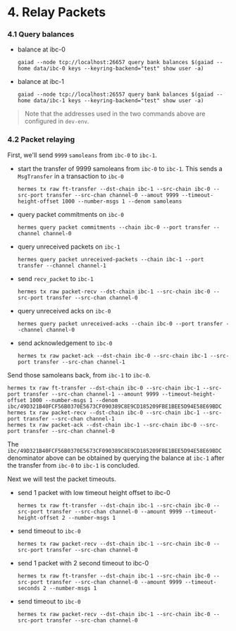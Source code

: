# 4. Relay Packets

### 4.1 Query balances

- balance at ibc-0

    ```shell
    gaiad --node tcp://localhost:26657 query bank balances $(gaiad --home data/ibc-0 keys --keyring-backend="test" show user -a)
    ```

- balance at ibc-1

    ```shell
    gaiad --node tcp://localhost:26557 query bank balances $(gaiad --home data/ibc-1 keys --keyring-backend="test" show user -a)
    ```

> Note that the addresses used in the two commands above are configured in `dev-env`.

### 4.2 Packet relaying

First, we'll send `9999` `samoleans` from `ibc-0` to `ibc-1`.

- start the transfer of 9999 samoleans from `ibc-0` to `ibc-1`. This sends a `MsgTransfer` in a transaction to `ibc-0`

    ```shell
    hermes tx raw ft-transfer --dst-chain ibc-1 --src-chain ibc-0 --src-port transfer --src-chan channel-0 --amout 9999 --timeout-height-offset 1000 --number-msgs 1 --denom samoleans
    ```

- query packet commitments on `ibc-0`

    ```shell
    hermes query packet commitments --chain ibc-0 --port transfer --channel channel-0
    ```

- query unreceived packets on `ibc-1`

    ```shell
    hermes query packet unreceived-packets --chain ibc-1 --port transfer --channel channel-1
    ```

- send `recv_packet` to `ibc-1`

    ```shell
    hermes tx raw packet-recv --dst-chain ibc-1 --src-chain ibc-0 --src-port transfer --src-chan channel-0
    ```

- query unreceived acks on `ibc-0`

    ```shell
    hermes query packet unreceived-acks --chain ibc-0 --port transfer --channel channel-0
    ```

- send acknowledgement to `ibc-0`

    ```shell
    hermes tx raw packet-ack --dst-chain ibc-0 --src-chain ibc-1 --src-port transfer --src-chan channel-1
    ```

Send those samoleans back, from `ibc-1` to `ibc-0`.

```shell
hermes tx raw ft-transfer --dst-chain ibc-0 --src-chain ibc-1 --src-port transfer --src-chan channel-1 --amount 9999 --timeout-height-offset 1000 --number-msgs 1 --denom ibc/49D321B40FCF56B0370E5673CF090389C8E9CD185209FBE1BEE5D94E58E69BDC
hermes tx raw packet-recv --dst-chain ibc-0 --src-chain ibc-1 --src-port transfer --src-chan channel-1
hermes tx raw packet-ack --dst-chain ibc-1 --src-chain ibc-0 --src-port transfer --src-chan channel-0
```

The `ibc/49D321B40FCF56B0370E5673CF090389C8E9CD185209FBE1BEE5D94E58E69BDC` denominator above can be obtained by querying the balance at `ibc-1` after the transfer from `ibc-0` to `ibc-1` is concluded.

Next we will test the packet timeouts.
- send 1 packet with low timeout height offset to ibc-0

    ```shell
    hermes tx raw ft-transfer --dst-chain ibc-1 --src-chain ibc-0 --src-port transfer --src-chan channel-0 --amount 9999 --timeout-height-offset 2 --number-msgs 1
    ```

- send timeout to `ibc-0`

    ```shell
    hermes tx raw packet-recv --dst-chain ibc-1 --src-chain ibc-0 --src-port transfer --src-chan channel-0
    ```

- send 1 packet with 2 second timeout to ibc-0

    ```shell
    hermes tx raw ft-transfer --dst-chain ibc-1 --src-chain ibc-0 --src-port transfer --src-chan channel-0 --amount 9999 --timeout-seconds 2 --number-msgs 1
    ```

- send timeout to `ibc-0`

    ```shell
    hermes tx raw packet-recv --dst-chain ibc-1 --src-chain ibc-0 --src-port transfer --src-chan channel-0
    ```
